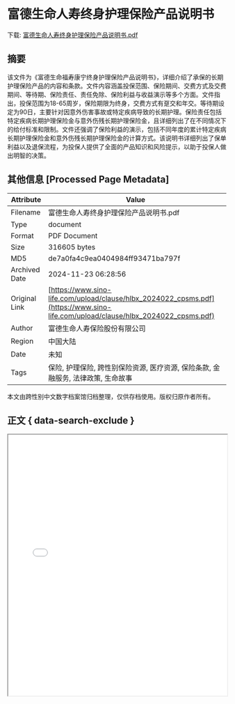 # 富德生命人寿终身护理保险产品说明书

<!-- tcd_download_link -->
下载: <a href="../富德生命人寿终身护理保险产品说明书.pdf" download>富德生命人寿终身护理保险产品说明书.pdf</a>
<!-- tcd_download_link_end -->

## 摘要

<!-- tcd_abstract -->
该文件为《富德生命福寿康宁终身护理保险产品说明书》，详细介绍了承保的长期护理保险产品的内容和条款。文件内容涵盖投保范围、保险期间、交费方式及交费期间、等待期、保险责任、责任免除、保险利益与收益演示等多个方面。文件指出，投保范围为18-65周岁，保险期限为终身，交费方式有趸交和年交。等待期设定为90日，主要针对因意外伤害事故或特定疾病导致的长期护理。保险责任包括特定疾病长期护理保险金与意外伤残长期护理保险金，且详细列出了在不同情况下的给付标准和限制。文件还强调了保险利益的演示，包括不同年度的累计特定疾病长期护理保险金和意外伤残长期护理保险金的计算方式。该说明书详细列出了保单利益以及退保流程，为投保人提供了全面的产品知识和风险提示，以助于投保人做出明智的决策。

<!-- tcd_abstract_end -->

## 其他信息 [Processed Page Metadata]

| Attribute       | Value                                  |
|-----------------|----------------------------------------|
| Filename        | 富德生命人寿终身护理保险产品说明书.pdf                             |
| Type            | document                                 |
| Format          | PDF Document                               |
| Size            | 316605 bytes                           |
| MD5             | de7a0fa4c9ea0404984ff93471ba797f                                  |
| Archived Date   | 2024-11-23 06:28:56                             |
| Original Link   | [https://www.sino-life.com/upload/clause/hlbx_2024022_cpsms.pdf](https://www.sino-life.com/upload/clause/hlbx_2024022_cpsms.pdf)                         |
| Author          | 富德生命人寿保险股份有限公司                               |
| Region          | 中国大陆                               |
| Date            | 未知                                 |
| Tags            | 保险, 护理保险, 跨性别保险资源, 医疗资源, 保险条款, 金融服务, 法律政策, 生命故事                                 |

本文由跨性别中文数字档案馆归档整理，仅供存档使用。版权归原作者所有。


## 正文 { data-search-exclude }

<!-- tcd_main_text -->
<iframe src="../富德生命人寿终身护理保险产品说明书.pdf" width="100%" height="600px">
    <p>无法显示PDF，请下载查看。</p>
</iframe>
<!-- tcd_main_text_end -->

